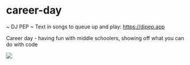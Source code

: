 # career-day

~ DJ PEP ~ Text in songs to queue up and play: https://djpep.app

Career day - having fun with middle schoolers, showing off what you can do with code

![](./demo.gif)
